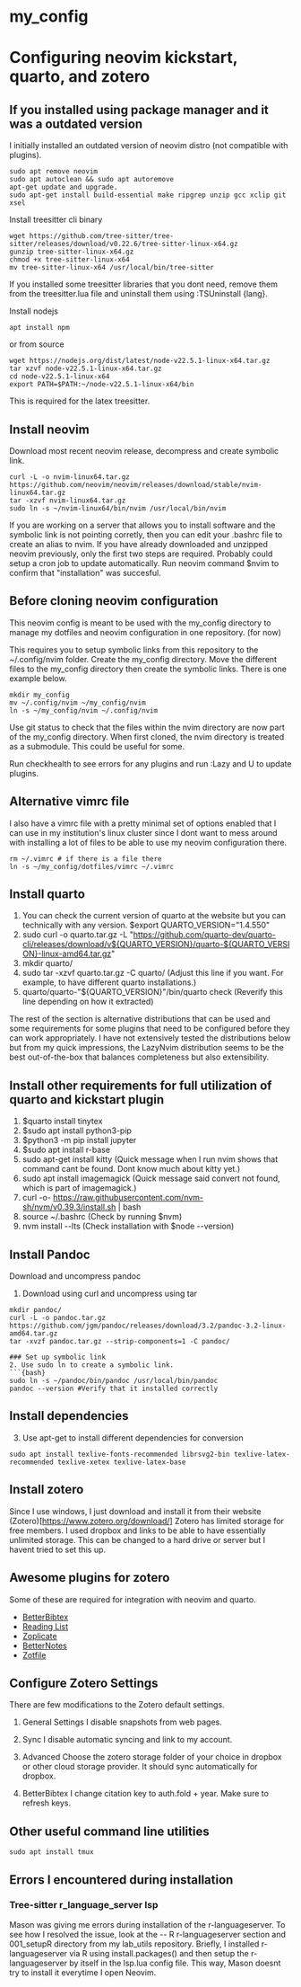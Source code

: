 # my_config

# Configuring neovim kickstart, quarto, and zotero
## If you installed using package manager and it was a outdated version 
I initially installed an outdated version of neovim distro (not compatible with plugins).
```{bash}
sudo apt remove neovim
sudo apt autoclean && sudo apt autoremove
apt-get update and upgrade.
sudo apt-get install build-essential make ripgrep unzip gcc xclip git xsel 
```

Install treesitter cli binary
```{bash}
wget https://github.com/tree-sitter/tree-sitter/releases/download/v0.22.6/tree-sitter-linux-x64.gz
gunzip tree-sitter-linux-x64.gz
chmod +x tree-sitter-linux-x64
mv tree-sitter-linux-x64 /usr/local/bin/tree-sitter
```
If you installed some treesitter libraries that you dont need, remove them from the treesitter.lua file and uninstall them using :TSUninstall {lang}.

Install nodejs
```{bash}
apt install npm
```
or from source 
```{bash}
wget https://nodejs.org/dist/latest/node-v22.5.1-linux-x64.tar.gz
tar xzvf node-v22.5.1-linux-x64.tar.gz
cd node-v22.5.1-linux-x64
export PATH=$PATH:~/node-v22.5.1-linux-x64/bin
```
This is required for the latex treesitter.

## Install neovim
Download most recent neovim release, decompress and create symbolic link.
```{bash}
curl -L -o nvim-linux64.tar.gz https://github.com/neovim/neovim/releases/download/stable/nvim-linux64.tar.gz
tar -xzvf nvim-linux64.tar.gz
sudo ln -s ~/nvim-linux64/bin/nvim /usr/local/bin/nvim
```
If you are working on a server that allows you to install software and the symbolic link is not pointing corretly, then you can edit your .bashrc file to create an alias to nvim.
If you have already downloaded and unzipped neovim previously, only the first two steps are required. Probably could setup a cron job to update automatically.
Run neovim command $nvim to confirm that "installation" was succesful. 


## Before cloning neovim configuration 
This neovim config is meant to be used with the my_config directory to manage my dotfiles and neovim configuration in one repository. (for now) 

This requires you to setup symbolic links from this repository to the ~/.config/nvim folder.
Create the my_config directory. Move the different files to the my_config directory then create the symbolic links. There is one example below. 
```{bash}
mkdir my_config
mv ~/.config/nvim ~/my_config/nvim
ln -s ~/my_config/nvim ~/.config/nvim
```
Use git status to check that the files within the nvim directory are now part of the my_config directory. When first cloned, the nvim directory is treated as a submodule. This could be useful for some.

Run checkhealth to see errors for any plugins and run :Lazy and U to update plugins.

## Alternative vimrc file
I also have a vimrc file with a pretty minimal set of options enabled that I can use in my institution's linux cluster since I dont want to mess around with installing a lot of files to be able to use my neovim configuration there.
```{bash}
rm ~/.vimrc # if there is a file there
ln -s ~/my_config/dotfiles/vimrc ~/.vimrc
```

## Install quarto  

1. You can check the current version of quarto at the website but you can technically with any version. $export QUARTO_VERSION="1.4.550"
2. sudo curl -o quarto.tar.gz -L "https://github.com/quarto-dev/quarto-cli/releases/download/v${QUARTO_VERSION}/quarto-${QUARTO_VERSION}-linux-amd64.tar.gz"
3. mkdir quarto/
3. sudo tar -xzvf quarto.tar.gz -C quarto/ (Adjust this line if you want. For example, to have different quarto installations.)
4. quarto/quarto-"${QUARTO_VERSION}"/bin/quarto check (Reverify this line depending on how it extracted)


The rest of the section is alternative distributions that can be used and some requirements for some plugins that need to be configured before they can work appropriately. 
I have not extensively tested the distributions below but from my quick impressions, the LazyNvim distribution seems to be the best out-of-the-box that balances completeness but also extensibility. 

## Install other requirements for full utilization of quarto and kickstart plugin
1. $quarto install tinytex
2. $sudo apt install python3-pip
3. $python3 -m pip install jupyter
4. $sudo apt install r-base
5. sudo apt-get install kitty (Quick message when I run nvim shows that command cant be found. Dont know much about kitty yet.)
6. sudo apt install imagemagick (Quick message said convert not found, which is part of imagemagick.)
7. curl -o- https://raw.githubusercontent.com/nvm-sh/nvm/v0.39.3/install.sh | bash
8. source ~/.bashrc (Check by running $nvm)
9. nvm install --lts (Check installation with $node --version)

## Install Pandoc 

 Download and uncompress pandoc
1. Download using curl and uncompress using tar
```{bash}
mkdir pandoc/
curl -L -o pandoc.tar.gz https://github.com/jgm/pandoc/releases/download/3.2/pandoc-3.2-linux-amd64.tar.gz
tar -xvzf pandoc.tar.gz --strip-components=1 -C pandoc/

### Set up symbolic link 
2. Use sudo ln to create a symbolic link.
```{bash}
sudo ln -s ~/pandoc/bin/pandoc /usr/local/bin/pandoc
pandoc --version #Verify that it installed correctly
```

## Install dependencies 
3. Use apt-get to install different dependencies for conversion
```{bash}
sudo apt install texlive-fonts-recommended librsvg2-bin texlive-latex-recommended texlive-xetex texlive-latex-base
```

## Install zotero
Since I use windows, I just download and install it from their website (Zotero)[https://www.zotero.org/download/]
Zotero has limited storage for free members. I used dropbox and links to be able to have essentially unlimited storage. This can be changed to a hard drive or server but I havent tried to set this up.

## Awesome plugins for zotero 

Some of these are required for integration with neovim and quarto.
- [BetterBibtex](https://retorque.re/zotero-better-bibtex/)
- [Reading List](https://github.com/Dominic-DallOsto/zotero-reading-list)
- [Zoplicate](https://chenglongma.com/zoplicate/)
- [BetterNotes](https://github.com/windingwind/zotero-better-notes#readme)
- [Zotfile](https://github.com/jlegewie/zotfile)

## Configure Zotero Settings
There are few modifications to the Zotero default settings.
1. General Settings
I disable snapshots from web pages.

2. Sync
I disable automatic syncing and link to my account. 

3. Advanced 
Choose the zotero storage folder of your choice in dropbox or other cloud storage provider. 
It should sync automatically for dropbox.

4. BetterBibtex
I change citation key to auth.fold + year. 
Make sure to refresh keys. 

## Other useful command line utilities
```{bash}
sudo apt install tmux 
```

## Errors I encountered during installation

### Tree-sitter r_language_server lsp

Mason was giving me errors during installation of the r-languageserver.
To see how I resolved the issue, look at the -- R r-languageserver section and 001_setupR directory from my lab_utils repository.
Briefly, I installed r-languageserver via R using install.packages() and then setup the r-languageserver by itself in the lsp.lua config file.
This way, Mason doesnt try to install it everytime I open Neovim.
